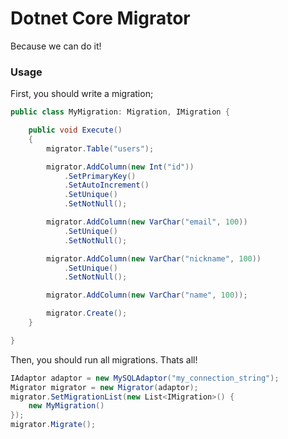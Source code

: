 # Dotnet Core Migrator

Because we can do it!

### Usage 

First, you should write a migration;

```csharp
public class MyMigration: Migration, IMigration {

    public void Execute()
    {
        migrator.Table("users");

        migrator.AddColumn(new Int("id"))
            .SetPrimaryKey()
            .SetAutoIncrement()
            .SetUnique()
            .SetNotNull();        

        migrator.AddColumn(new VarChar("email", 100))
            .SetUnique()
            .SetNotNull();

        migrator.AddColumn(new VarChar("nickname", 100))
            .SetUnique()
            .SetNotNull();

        migrator.AddColumn(new VarChar("name", 100));

        migrator.Create();
    }

} 
```

Then, you should run all migrations. Thats all!

```csharp
IAdaptor adaptor = new MySQLAdaptor("my_connection_string");
Migrator migrator = new Migrator(adaptor);
migrator.SetMigrationList(new List<IMigration>() {
    new MyMigration()
});
migrator.Migrate();
```
